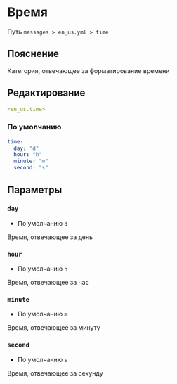 # Время
Путь `messages > en_us.yml > time`

## Пояснение
Категория, отвечающее за форматирование времени

## Редактирование
```yaml
<en_us.time>
```

### По умолчанию
```yaml
time:
  day: "d"
  hour: "h"
  minute: "m"
  second: "s"
```

## Параметры

### `day`
- По умолчанию `d`

Время, отвечающее за день

### `hour`
- По умолчанию `h`

Время, отвечающее за час

### `minute`
- По умолчанию `m`

Время, отвечающее за минуту

### `second`
- По умолчанию `s`

Время, отвечающее за секунду
